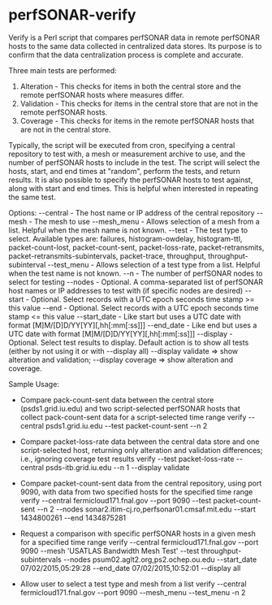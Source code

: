 # perfSONAR-verify
<P>Verify is a Perl script that compares perfSONAR data in remote perfSONAR hosts to the same data collected in centralized data stores. Its purpose is to confirm that the data centralization process is complete and accurate.</P>

Three main tests are performed:
1) Alteration - This checks for items in both the central store and the remote perfSONAR hosts where measures differ.
2) Validation - This checks for items in the central store that are not in the remote perfSONAR hosts.
3) Coverage - This checks for items in the remote perfSONAR hosts that are not in the central store.

Typically, the script will be executed from cron, specifying a central repository to test with, a mesh or measurement archive to use, and the number of perfSONAR hosts to include in the test. The script will select the hosts, start, and end times at "random", perform the tests, and return results. It is also possible to specify the perfSONAR hosts to test against, along with start and end times. This is helpful when interested in repeating the same test.

Options:
--central    - The host name or IP address of the central repository
--mesh       - The mesh to use
--mesh_menu  - Allows selection of a mesh from a list. Helpful when the mesh name is not known.
--test       - The test type to select. Available types are:
               failures, histogram-owdelay, histogram-ttl, packet-count-lost, packet-count-sent, packet-loss-rate,
               packet-retransmits, packet-retransmits-subintervals, packet-trace, throughput, throughput-subinterval
--test_menu  - Allows selection of a test type from a list. Helpful when the test name is not known.
--n          - The number of perfSONAR nodes to select for testing
--nodes      - Optional. A comma-separated list of perfSONAR host names or IP addresses to test with
               (if specific nodes are desired)
--start      - Optional. Select records with a UTC epoch seconds time stamp >= this value
--end        - Optional. Select records with a UTC epoch seconds time stamp <= this value
--start_date - Like start but uses a UTC date with format [M]M/[D]D/YY[YY][,hh[:mm[:ss]]]
--end_date   - Like end but uses a UTC date with format [M]M/[D]D/YY[YY][,hh[:mm[:ss]]]
--display    - Optional. Select test results to display. Default action is to show all tests
               (either by not using it or with --display all)
               --display validate => show alteration and validation;
               --display coverage => show alteration and coverage.

Sample Usage:
- Compare pack-count-sent data between the central store (psds1.grid.iu.edu) and two script-selected perfSONAR hosts that collect pack-count-sent data for a script-selected time range
verify --central psds1.grid.iu.edu --test packet-count-sent --n 2

- Compare packet-loss-rate data between the central data store and one script-selected host, returning only alteration and validation differences; i.e., ignoring coverage test results
verify --test packet-loss-rate --central psds-itb.grid.iu.edu --n 1 --display validate

- Compare packet-count-sent data from the central repository, using port 9090, with data from two specified hosts for the specified time range
verify --central fermicloud171.fnal.gov --port 9090 --test packet-count-sent --n 2 --nodes sonar2.itim-cj.ro,perfsonar01.cmsaf.mit.edu --start 1434800261 --end 1434875281

- Request a comparison with specific perfSONAR hosts in a given mesh for a specified time range
verify --central fermicloud171.fnal.gov --port 9090 --mesh 'USATLAS Bandwidth Mesh Test' --test throughput-subintervals --nodes psum02.aglt2.org,ps2.ochep.ou.edu --start_date 07/02/2015,05:29:28 --end_date 07/02/2015,10:52:01 --display all

- Allow user to select a test type and mesh from a list
verify --central fermicloud171.fnal.gov --port 9090 --mesh_menu --test_menu -n 2
